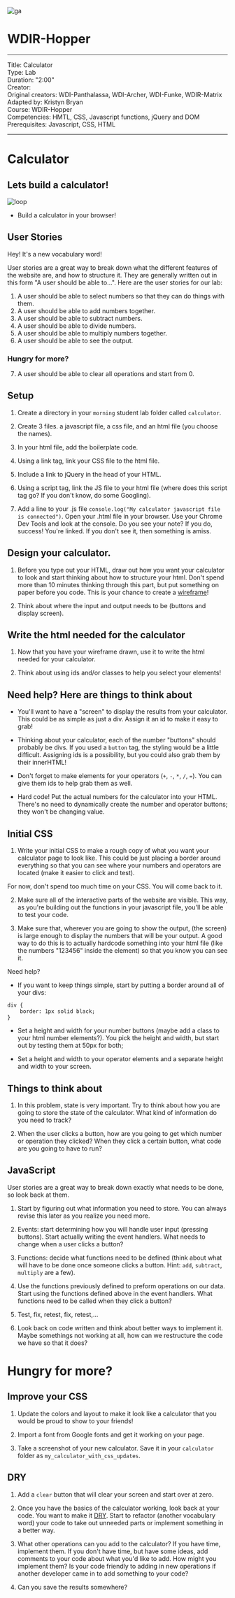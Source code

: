 ![ga](http://mobbook.generalassemb.ly/ga_cog.png)

# WDIR-Hopper

---
Title: Calculator <br>
Type: Lab <br>
Duration: "2:00"<br>
Creator:<br>
    Original creators: WDI-Panthalassa, WDI-Archer, WDI-Funke, WDIR-Matrix<br>
    Adapted by: Kristyn Bryan<br>
    Course: WDIR-Hopper <br>
Competencies: HMTL, CSS, Javascript functions, jQuery and DOM<br>
Prerequisites: Javascript, CSS, HTML <br>

---

# Calculator

## Lets build a calculator!
![loop](http://www.mememaker.net/static/images/memes/3861758.jpg)

- Build a calculator in your browser!

## User Stories

Hey! It's a new vocabulary word!

User stories are a great way to break down what the different features of the website are, and how to structure it. They are generally written out in this form "A user should be able to...". Here are the user stories for our lab:

1. A user should be able to select numbers so that they can do things with them.
2. A user should be able to add numbers together.
3. A user should be able to subtract numbers.
4. A user should be able to divide numbers.
5. A user should be able to multiply numbers together.
6. A user should be able to see the output.

### Hungry for more?

7. A user should be able to clear all operations and start from 0.


## Setup

1. Create a directory in your `morning` student lab folder called `calculator`.

2. Create 3 files. a javascript file, a css file, and an html file (you choose the names).

3. In your html file, add the boilerplate code.

4. Using a link tag, link your CSS file to the html file.

5. Include a link to jQuery in the head of your HTML.

5. Using a script tag, link the JS file to your html file (where does this script tag go? If you don't know, do some Googling).

6. Add a line to your .js file `console.log("My calculator javascript file is connected")`. Open your .html file in your browser. Use your Chrome Dev Tools and look at the console. Do you see your note? If you do, success! You're linked. If you don't see it, then something is amiss.

## Design your calculator.

1. Before you type out your HTML, draw out how you want your calculator to look and start thinking about how to structure your html. Don't spend more than 10 minutes thinking through this part, but put something on paper before you code. This is your chance to create a [wireframe](http://www.creativebloq.com/web-design/jargon-wireframes-mockups-prototypes-51514898)!

2. Think about where the input and output needs to be (buttons and display screen).

## Write the html needed for the calculator

1. Now that you have your wireframe drawn, use it to write the html needed for your calculator.

2. Think about using ids and/or classes to help you select your elements!

## Need help? Here are things to think about

- You'll want to have a "screen" to display the results from your calculator. This could be as simple as just a div. Assign it an id to make it easy to grab!

- Thinking about your calculator, each of the number "buttons" should probably be divs. If you used a `button` tag, the styling would be a little difficult. Assigning ids is a possibility, but you could also grab them by their innerHTML!

- Don't forget to make elements for your operators (`+`, `-`, `*`, `/`, `=`). You can give them ids to help grab them as well.

- Hard code! Put the actual numbers for the calculator into your HTML. There's no need to dynamically create the number and operator buttons; they won't be changing value.

## Initial CSS

1. Write your initial CSS to make a rough copy of what you want your calculator page to look like. This could be just placing a border around everything so that you can see where your numbers and operators are located (make it easier to click and test).

For now, don't spend too much time on your CSS. You will come back to it.

2. Make sure all of the interactive parts of the website are visible. This way, as you're building out the functions in your javascript file, you'll be able to test your code.

3. Make sure that, wherever you are going to show the output, (the screen) is large enough to display the numbers that will be your output. A good way to do this is to actually hardcode something into your html file (like the numbers "123456" inside the element) so that you know you can see it.


Need help?
- If you want to keep things simple, start by putting a border around all of your divs:

```
div {
    border: 1px solid black;
}
```
- Set a height and width for your number buttons (maybe add a class to your html number elements?). You pick the height and width, but start out by testing them at 50px for both;

- Set a height and width to your operator elements and a separate height and width to your screen.


## Things to think about

1. In this problem, state is very important. Try to think about how you are going to store the state of the calculator. What kind of information do you need to track?

2. When the user clicks a button, how are you going to get which number or operation they clicked? When they click a certain button, what code are you going to have to run?


## JavaScript

User stories are a great way to break down exactly what needs to be done, so look back at them.

1.  Start by figuring out what information you need to store. You can always revise this later as you realize you need more.

2.  Events: start determining how you will handle user input (pressing buttons). Start actually writing the event handlers. What needs to change when a user clicks a button?

3.  Functions: decide what functions need to be defined (think about what will have to be done once someone clicks a button. Hint: `add`, `subtract`, `multiply` are a few).

4.  Use the functions previously defined to preform operations on our data. Start using the functions defined above in the event handlers. What functions need to be called when they click a button?

5.  Test, fix, retest, fix, retest,...

6.  Look back on code written and think about better ways to implement it. Maybe somethings not working at all, how can we restructure the code we have so that it does?


# Hungry for more?

## Improve your CSS

1. Update the colors and layout to make it look like a calculator that you would be proud to show to your friends!

2. Import a font from Google fonts and get it working on your page.

3. Take a screenshot of your new calculator. Save it in your `calculator` folder as `my_calculator_with_css_updates`.


## DRY
1. Add a `clear` button that will clear your screen and start over at zero.

2. Once you have the basics of the calculator working, look back at your code. You want to make it [DRY](https://en.wikipedia.org/wiki/Don%27t_repeat_yourself).  Start to refactor (another vocabulary word) your code to take out unneeded parts or implement something in a better way.

3. What other operations can you add to the calculator? If you have time, implement them. If you don't have time, but have some ideas, add comments to your code about what you'd like to add. How might you implement them? Is your code friendly to adding in new operations if another developer came in to add something to your code?

4. Can you save the results somewhere?
